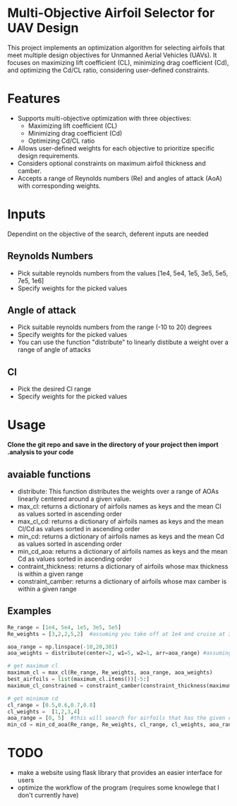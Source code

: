 # Multi-Objective Airfoil Selector for UAV Design
This project implements an optimization algorithm for selecting airfoils that meet multiple design objectives for Unmanned Aerial Vehicles (UAVs). It focuses on maximizing lift coefficient (CL), minimizing drag coefficient (Cd), and optimizing the Cd/CL ratio, considering user-defined constraints.

# Features
- Supports multi-objective optimization with three objectives:
    - Maximizing lift coefficient (CL)
    - Minimizing drag coefficient (Cd)
    - Optimizing Cd/CL ratio
- Allows user-defined weights for each objective to prioritize specific design requirements.
- Considers optional constraints on maximum airfoil thickness and camber.
- Accepts a range of Reynolds numbers (Re) and angles of attack (AoA) with corresponding weights.

# Inputs
Dependint on the objective of the search, deferent inputs are needed 
## Reynolds Numbers
- Pick suitable reynolds numbers from the values [1e4, 5e4, 1e5, 3e5, 5e5, 7e5, 1e6]
- Specify weights for the picked values
## Angle of attack
- Pick suitable reynolds numbers from the range (-10 to 20) degrees
- Specify weights for the picked values
- You can use the function "distribute" to linearly distibute a weight over a range of angle of attacks
## Cl
- Pick the desired Cl range
- Specify weights for the picked values

# Usage
**Clone the git repo and save in the directory of your project
then import .analysis to your code**

## avaiable functions
- distribute: This function distributes the weights over a range of AOAs linearly centered around a given value.
- max_cl: returns a dictionary of airfoils names as keys and the mean Cl as values sorted in ascending order
- max_cl_cd: returns a dictionary of airfoils names as keys and the mean Cl/Cd as values sorted in ascending order
- min_cd: returns a dictionary of airfoils names as keys and the mean Cd as values sorted in ascending order
- min_cd_aoa: returns a dictionary of airfoils names as keys and the mean Cd as values sorted in ascending order
- contraint_thickness: returns a dictionary of airfoils whose max thickness is within a given range
- constraint_camber: returns a dictionary of airfoils whose max camber is within a given range
## Examples
```python
Re_range = [1e4, 5e4, 1e5, 3e5, 5e5]
Re_weights = [3,2,2,5,2]  #assuming you take off at 1e4 and cruise at 3e5

aoa_range = np.linspace(-10,20,301)
aoa_weights = distribute(center=2, w1=5, w2=1, arr=aoa_range) #assuming you cruise at aoa = 2 degrees

# get maximum cl
maximum_cl = max_cl(Re_range, Re_weights, aoa_range, aoa_weights)
best_airfoils = list(maximum_cl.items())[-5:]
maximum_cl_constrained = constraint_camber(constraint_thickness(maximum_cl, theck=0.2), camb=0.02)  #max camber = 2% of the chord, #max thickness = 20% of the chord

# get minimum cd
cl_range = [0.5,0.6,0.7,0.8]
cl_weights =  [1,2,3,4]
aoa_range = [0, 5]  #this will search for airfoils that has the given cl values only at the given aoa_range
min_cd = min_cd_aoa(Re_range, Re_weights, cl_range, cl_weights, aoa_range)
```

# TODO
- make a website using flask library that provides an easier interface for users
- optimize the workflow of the program (requires some knowlege that I don't currently have)